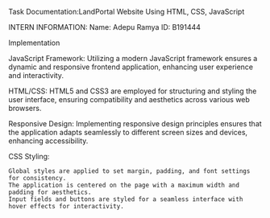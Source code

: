 Task Documentation:LandPortal Website Using HTML, CSS, JavaScript

INTERN INFORMATION:
Name: Adepu Ramya ID: B191444

Implementation

JavaScript Framework: Utilizing a modern JavaScript framework ensures a dynamic and responsive frontend application, enhancing user experience and interactivity.

HTML/CSS: HTML5 and CSS3 are employed for structuring and styling the user interface, ensuring compatibility and aesthetics across various web browsers.

Responsive Design: Implementing responsive design principles ensures that the application adapts seamlessly to different screen sizes and devices, enhancing accessibility.


CSS Styling:

    Global styles are applied to set margin, padding, and font settings for consistency.
    The application is centered on the page with a maximum width and padding for aesthetics.
    Input fields and buttons are styled for a seamless interface with hover effects for interactivity.


